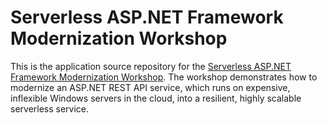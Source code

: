 # Serverless ASP.NET Framework Modernization Workshop

This is the application source repository for the [Serverless ASP.NET Framework Modernization Workshop](https://stackery.awsworkshop.io/). The workshop demonstrates how to modernize an ASP.NET REST API service, which runs on expensive, inflexible Windows servers in the cloud, into a resilient, highly scalable serverless service.